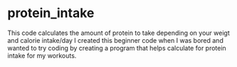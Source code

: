 # protein_intake
This code calculates the amount of protein to take depending on your weigt and calorie intake/day
I created this beginner code when I was bored and wanted to try coding by creating a program that helps calculate for protein intake for my workouts.
